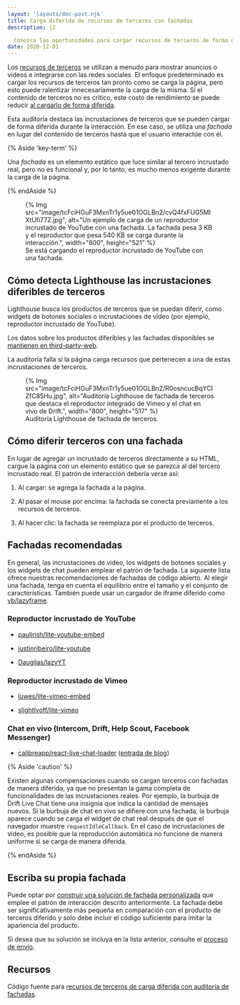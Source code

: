 ```yaml
---
layout: 'layouts/doc-post.njk'
title: Carga diferida de recursos de terceros con fachadas
description: |2

  Conozca las oportunidades para cargar recursos de terceros de forma diferida con fachadas.
date: 2020-12-01
---
```


Los [recursos de terceros](https://web.dev/third-party-javascript/) se utilizan a menudo para mostrar anuncios o videos e integrarse con las redes sociales. El enfoque predeterminado es cargar los recursos de terceros tan pronto como se carga la página, pero esto puede ralentizar innecesariamente la carga de la misma. Si el contenido de terceros no es crítico, este costo de rendimiento se puede reducir [al cargarlo de forma diferida](https://web.dev/fast/#lazy-load-images-and-video).

Esta auditoría destaca las incrustaciones de terceros que se pueden cargar de forma diferida durante la interacción. En ese caso, se utiliza una _fachada_ en lugar del contenido de terceros hasta que el usuario interactúe con él.

{% Aside 'key-term' %}

Una _fachada_ es un elemento estático que luce similar al tercero incrustado real, pero no es funcional y, por lo tanto, es mucho menos exigente durante la carga de la página.

{% endAside %}

<figure>{% Img src="image/tcFciHGuF3MxnTr1y5ue01OGLBn2/cvQ4fxFUG5MIXtUfi77Z.jpg", alt="Un ejemplo de carga de un reproductor incrustado de YouTube con una fachada. La fachada pesa 3 KB y el reproductor que pesa 540 KB se carga durante la interacción.", width="800", height="521" %} <figcaption> Se está cargando el reproductor incrustado de YouTube con una fachada.</figcaption></figure>

## Cómo detecta Lighthouse las incrustaciones diferibles de terceros

Lighthouse busca los productos de terceros que se puedan diferir, como widgets de botones sociales o incrustaciones de video (por ejemplo, reproductor incrustado de YouTube).

Los datos sobre los productos diferibles y las fachadas disponibles se [mantienen en third-party-web](https://github.com/patrickhulce/third-party-web/).

La auditoría falla si la página carga recursos que pertenecen a una de estas incrustaciones de terceros.

<figure>{% Img src="image/tcFciHGuF3MxnTr1y5ue01OGLBn2/R0osncucBqYCIZfC85Hu.jpg", alt="Auditoría Lighthouse de fachada de terceros que destaca el reproductor integrado de Vimeo y el chat en vivo de Drift.", width="800", height="517" %} <figcaption> Auditoría Lighthouse de fachada de terceros.</figcaption></figure>

## Cómo diferir terceros con una fachada

En lugar de agregar un incrustado de terceros directamente a su HTML, cargue la página con un elemento estático que se parezca al del tercero incrustado real. El patrón de interacción debería verse así:

1. Al cargar: se agrega la fachada a la página.

2. Al pasar el mouse por encima: la fachada se conecta previamente a los recursos de terceros.

3. Al hacer clic: la fachada se reemplaza por el producto de terceros.

## Fachadas recomendadas

En general, las incrustaciones de video, los widgets de botones sociales y los widgets de chat pueden emplear el patrón de fachada. La siguiente lista ofrece nuestras recomendaciones de fachadas de código abierto. Al elegir una fachada, tenga en cuenta el equilibrio entre el tamaño y el conjunto de características. También puede usar un cargador de iframe diferido como [vb/lazyframe](https://github.com/vb/lazyframe).

### Reproductor incrustado de YouTube

- [paulirish/lite-youtube-embed](https://github.com/paulirish/lite-youtube-embed)

- [justinribeiro/lite-youtube](https://github.com/justinribeiro/lite-youtube)

- [Daugilas/lazyYT](https://github.com/Daugilas/lazyYT)

### Reproductor incrustado de Vimeo

- [luwes/lite-vimeo-embed](https://github.com/luwes/lite-vimeo-embed)

- [slightlyoff/lite-vimeo](https://github.com/slightlyoff/lite-vimeo)

### Chat en vivo (Intercom, Drift, Help Scout, Facebook Messenger)

- [calibreapp/react-live-chat-loader](https://github.com/calibreapp/react-live-chat-loader) ([entrada de blog](https://calibreapp.com/blog/fast-live-chat))

{% Aside 'caution' %}

Existen algunas compensaciones cuando se cargan terceros con fachadas de manera diferida, ya que no presentan la gama completa de funcionalidades de las incrustaciones reales. Por ejemplo, la burbuja de Drift Live Chat tiene una insignia que indica la cantidad de mensajes nuevos. Si la burbuja de chat en vivo se difiere con una fachada, la burbuja aparece cuando se carga el widget de chat real después de que el navegador muestre `requestIdleCallback`. En el caso de incrustaciones de video, es posible que la reproducción automática no funcione de manera uniforme si se carga de manera diferida.

{% endAside %}

## Escriba su propia fachada

Puede optar por [construir una solución de fachada personalizada](https://wildbit.com/blog/2020/09/30/getting-postmark-lighthouse-performance-score-to-100#:~:text=What%20if%20we%20could%20replace%20the%20real%20widget) que emplee el patrón de interacción descrito anteriormente. La fachada debe ser significativamente más pequeña en comparación con el producto de terceros diferido y solo debe incluir el código suficiente para imitar la apariencia del producto.

Si desea que su solución se incluya en la lista anterior, consulte el [proceso de envío](https://github.com/patrickhulce/third-party-web/blob/master/facades.md).

## Recursos

Código fuente para [recursos de terceros de carga diferida con auditoría de fachadas](https://github.com/GoogleChrome/lighthouse/blob/master/lighthouse-core/audits/third-party-facades.js).
